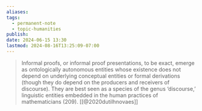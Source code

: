 ```yaml
---
aliases: 
tags:
  - permanent-note
  - topic-humanities
publish: 
date: 2024-06-15 13:30
lastmod: 2024-08-16T13:25:09-07:00
---
```

>Informal proofs, or informal proof presentations, to be exact, emerge as ontologically autonomous entities whose existence does not depend on underlying conceptual entities or formal derivations (though they do depend on the producers and receivers of discourse). They are best seen as a species of the genus ‘discourse,’ linguistic entities embedded in the human practices of mathematicians (209). [[@2020dutilhnovaes]]